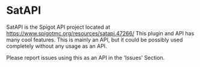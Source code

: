 # SatAPI
SatAPI is the Spigot API project located at https://www.spigotmc.org/resources/satapi.47266/
This plugin and API has many cool features. This is mainly an API, but it could be possibly used completely without any usage as an API.



Please report issues using this as an API in the 'Issues' Section. 

